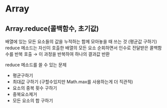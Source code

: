 # Array

## Array.reduce(콜백함수, 초기값)

배열에 있는 모든 요소들의 값을 누적하는 함께 모아놓을 때 쓰는 것 (평균값 구하기)
reduce 메소드는 자신이 호출한 배열의 모든 요소 순회하면서 인수로 전달받은 콜백함수를 반복 호출 → 이 과정을 반복하여 하나의 결과값 반환

reduce 메소드를 쓸 수 있는 문제
 - 평균구하기
 - 최대값 구하기 (구할수있지만 Math.max를 사용하는게 더 직관적)
 - 요소의 중복 횟수 구하기
 - 중복요소제거
 - 모든 요소의 합 구하기
